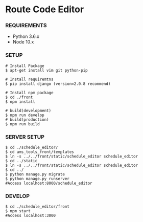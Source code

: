 # Route Code Editor

### REQUIREMENTS
- Python 3.6.x
- Node 10.x


### SETUP

```
# Install Package
$ apt-get install vim git python-pip

# Install requiremtns
$ pip install django (version=2.0.8 recommend)

# Install npm package
$ cd ./front
$ npm install

# build(development)
$ npm run develop
# build(production)
$ npm run build
```

### SERVER SETUP
```
$ cd ./schedule_editor/
$ cd ams_tools_front/templates
$ ln -s ../../front/static/schedule_editor schedule_editor
$ cd ../static
$ ln -s ../../front/static/schedule_editor schedule_editor
$ cd ../
$ python manage.py migrate
$ python manage.py runserver
#Access localhost:8000/schedule_editor
```

### DEVELOP
```
$ cd ./schedule_editor/front
$ npm start
#Access localhost:3000
```
